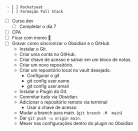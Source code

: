 	 - [ ] Rocketseat
	 - [ ] Formação Full Stack
 - [ ] Curso.dev
	 - [ ] Completar o dia 7
 - [ ] CPA
 - [ ] Ficar com momo 💞
 - [ ] Gravar como sincronizar o Obsidian e o GitHub
	 - Instalar o Git.
	 - Criar uma conta no GitHub.
	 - Criar chave de acesso e salvar em um bloco de notas.
	 - Criar um novo repositório.
	 - Criar um repositório local no vault desejado.
		 - Configurar o git
		 - git config user.name
		 - git config user.email
	 - Instalar o Plugin do Git.
	 - Commitar tudo via Obsidian.
	 - Adicionar o repositório remoto via terminal
		 - Usar a chave de acesso
	 - Mudar a branch para main. (`git branch -M  main`)
	 - Dar `git push -u origin main`.
	 - Mexer nas configurações dentro do plugin no Obsidian